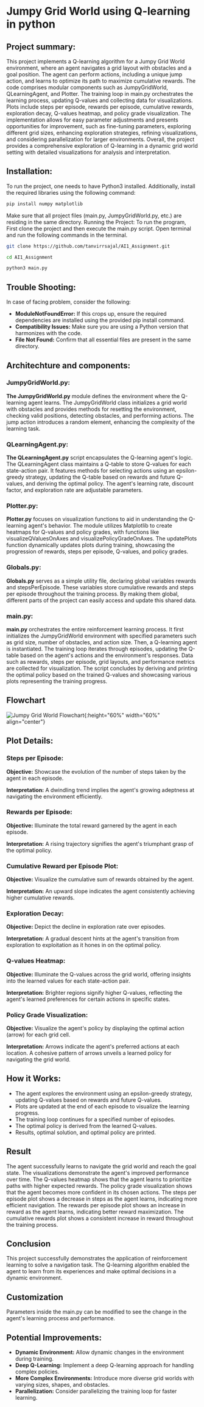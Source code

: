 # Jumpy Grid World using Q-learning in python
## Project summary:
This project implements a Q-learning algorithm for a Jumpy Grid World environment, where an agent navigates a grid layout with obstacles and a goal position. The agent can perform actions, including a unique jump action, and learns to optimize its path to maximize cumulative rewards. The code comprises modular components such as JumpyGridWorld, QLearningAgent, and Plotter. The training loop in main.py orchestrates the learning process, updating Q-values and collecting data for visualizations. Plots include steps per episode, rewards per episode, cumulative rewards, exploration decay, Q-values heatmap, and policy grade visualization. The implementation allows for easy parameter adjustments and presents opportunities for improvement, such as fine-tuning parameters, exploring different grid sizes, enhancing exploration strategies, refining visualizations, and considering parallelization for larger environments. Overall, the project provides a comprehensive exploration of Q-learning in a dynamic grid world setting with detailed visualizations for analysis and interpretation.

## Installation:
To run the project, one needs to have Python3 installed. Additionally, install the required libraries using the following command:
```bash
pip install numpy matplotlib
```
Make sure that all project files (main.py, JumpyGridWorld.py, etc.) are residing in the same directory.
Running the Project:
To run the program, First clone the project and then execute the main.py script. Open terminal and run the following commands in the terminal.

```bash
git clone https://github.com/tanvirrsajal/AI1_Assignment.git
```
```bash
cd AI1_Assignment
```
```bash
python3 main.py
```

## Trouble Shooting:
In case of facing problem, consider the following:
- **ModuleNotFoundError:** If this crops up, ensure the required dependencies are installed using the provided pip install command.
- **Compatibility Issues:** Make sure you are using a Python version that harmonizes with the code.
- **File Not Found:** Confirm that all essential files are present in the same directory.

## Architechture and components:
### JumpyGridWorld.py:
**The JumpyGridWorld.py** module defines the environment where the Q-learning agent learns. The JumpyGridWorld class initializes a grid world with obstacles and provides methods for resetting the environment, checking valid positions, detecting obstacles, and performing actions. The jump action introduces a random element, enhancing the complexity of the learning task.

### QLearningAgent.py:
**The QLearningAgent.py** script encapsulates the Q-learning agent's logic. The QLearningAgent class maintains a Q-table to store Q-values for each state-action pair. It features methods for selecting actions using an epsilon-greedy strategy, updating the Q-table based on rewards and future Q-values, and deriving the optimal policy. The agent's learning rate, discount factor, and exploration rate are adjustable parameters.

### Plotter.py:
**Plotter.py** focuses on visualization functions to aid in understanding the Q-learning agent's behavior. The module utilizes Matplotlib to create heatmaps for Q-values and policy grades, with functions like visualizeQValuesOnAxes and visualizePolicyGradeOnAxes. The updatePlots function dynamically updates plots during training, showcasing the progression of rewards, steps per episode, Q-values, and policy grades.

### Globals.py:
**Globals.py** serves as a simple utility file, declaring global variables rewards and stepsPerEpisode. These variables store cumulative rewards and steps per episode throughout the training process. By making them global, different parts of the project can easily access and update this shared data.

### main.py:
**main.py** orchestrates the entire reinforcement learning process. It first initializes the JumpyGridWorld environment with specified parameters such as grid size, number of obstacles, and action size. Then, a Q-learning agent is instantiated. The training loop iterates through episodes, updating the Q-table based on the agent's actions and the environment's responses. Data such as rewards, steps per episode, grid layouts, and performance metrics are collected for visualization. The script concludes by deriving and printing the optimal policy based on the trained Q-values and showcasing various plots representing the training progress.

## Flowchart
![Jumpy Grid World Flowchart](https://github.com/tanvirrsajal/AI1_Assignment/blob/master/JumpyGridWorld.jpg){:height="60%" width="60%" align="center"}

## Plot Details:
### Steps per Episode:
**Objective:** Showcase the evolution of the number of steps taken by the agent in each episode.

**Interpretation:** A dwindling trend implies the agent's growing adeptness at navigating the environment efficiently.

### Rewards per Episode:
**Objective:** Illuminate the total reward garnered by the agent in each episode.

**Interpretation:** A rising trajectory signifies the agent's triumphant grasp of the optimal policy.

### Cumulative Reward per Episode Plot:
**Objective:** Visualize the cumulative sum of rewards obtained by the agent.

**Interpretation:** An upward slope indicates the agent consistently achieving higher cumulative rewards.

### Exploration Decay:
**Objective:** Depict the decline in exploration rate over episodes.

**Interpretation:** A gradual descent hints at the agent's transition from exploration to exploitation as it hones in on the optimal policy.

### Q-values Heatmap:
**Objective:** Illuminate the Q-values across the grid world, offering insights into the learned values for each state-action pair.

**Interpretation:** Brighter regions signify higher Q-values, reflecting the agent's learned preferences for certain actions in specific states.

### Policy Grade Visualization:
**Objective:** Visualize the agent's policy by displaying the optimal action (arrow) for each grid cell.

**Interpretation:** Arrows indicate the agent's preferred actions at each location. A cohesive pattern of arrows unveils a learned policy for navigating the grid world.

## How it Works:
- The agent explores the environment using an epsilon-greedy strategy, updating Q-values based on rewards and future Q-values.
- Plots are updated at the end of each episode to visualize the learning progress.
- The training loop continues for a specified number of episodes.
- The optimal policy is derived from the learned Q-values.
- Results, optimal solution, and optimal policy are printed.

## Result
The agent successfully learns to navigate the grid world and reach the goal state. The visualizations demonstrate the agent's improved performance over time. The Q-values heatmap shows that the agent learns to prioritize paths with higher expected rewards. The policy grade visualization shows that the agent becomes more confident in its chosen actions. The steps per episode plot shows a decrease in steps as the agent learns, indicating more efficient navigation. The rewards per episode plot shows an increase in reward as the agent learns, indicating better reward maximization. The cumulative rewards plot shows a consistent increase in reward throughout the training process.

## Conclusion
This project successfully demonstrates the application of reinforcement learning to solve a navigation task. The Q-learning algorithm enabled the agent to learn from its experiences and make optimal decisions in a dynamic environment. 

## Customization
Parameters inside the main.py can be modified to see the change in the agent's learning process and performance. 

## Potential Improvements:
- **Dynamic Environment:** Allow dynamic changes in the environment during training.
- **Deep Q-Learning:** Implement a deep Q-learning approach for handling complex policies.
- **More Complex Environments:** Introduce more diverse grid worlds with varying sizes, shapes, and obstacles.
- **Parallelization:** Consider parallelizing the training loop for faster learning.
